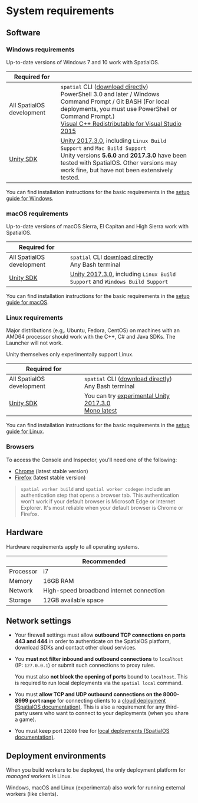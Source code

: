 # System requirements

## Software

### Windows requirements

Up-to-date versions of Windows 7 and 10 work with SpatialOS.

| Required for | |
| --- | --- |
| All SpatialOS development | `spatial` CLI ([download directly](setup/win.md#2-set-up-the-spatialos-cli)) <br> PowerShell 3.0 and later / Windows Command Prompt / Git BASH (For local deployments, you must use PowerShell or Command Prompt.) <br> [Visual C++ Redistributable for Visual Studio 2015](https://www.microsoft.com/en-gb/download/details.aspx?id=48145) |
| [Unity SDK](../introduction.md) | [Unity 2017.3.0](https://unity3d.com/get-unity/download/archive), including `Linux Build Support` and `Mac Build Support` <br> Unity versions **5.6.0** and **2017.3.0** have been tested with SpatialOS. Other versions may work fine, but have not been extensively tested. |

You can find installation instructions for the basic requirements in the [setup guide for Windows](setup/win.md).

### macOS requirements

Up-to-date versions of macOS Sierra, El Capitan and High Sierra  work with SpatialOS.

| Required for | |
| --- | --- |
| All SpatialOS development | `spatial` CLI [download directly](setup/mac.md#2-set-up-the-spatialos-cli) <br> Any Bash terminal |
| [Unity SDK](../introduction.md) | [Unity 2017.3.0](https://unity3d.com/get-unity/download/archive), including `Linux Build Support` and `Windows Build Support` |

You can find installation instructions for the basic requirements in the [setup guide for macOS](setup/mac.md).

### Linux requirements

Major distributions (e.g,. Ubuntu, Fedora, CentOS) on machines with an AMD64 processor should work with the C++, C# and Java SDKs. The Launcher will not work.

Unity themselves only experimentally support Linux.

| Required for | |
| --- | --- |
| All SpatialOS development | `spatial` CLI  ([download directly](setup/linux.md#2-set-up-the-spatialos-cli)) <br> Any Bash terminal |
| [Unity SDK](../introduction.md) | You can try [experimental Unity 2017.3.0](https://forum.unity3d.com/threads/unity-on-linux-release-notes-and-known-issues.350256/#post-3017538) <br> [Mono latest](http://www.mono-project.com/docs/getting-started/install/linux/) |

You can find installation instructions for the basic requirements in the [setup guide for Linux](setup/linux.md).

### Browsers

To access the Console and Inspector, you'll need one of the following:

* [Chrome](https://www.google.com/chrome/browser/desktop/) (latest stable version)
* [Firefox](https://www.mozilla.org/en-GB/firefox/new/) (latest stable version)

>`spatial worker build` and `spatial worker codegen` include an authentication step that opens a browser tab.
This authentication won't work if your default browser is Microsoft Edge or Internet Explorer.
It's most reliable when your default browser is Chrome or Firefox.

## Hardware

Hardware requirements apply to all operating systems.

| | Recommended |
| --- | --- |
| Processor | i7 |
| Memory | 16GB RAM |
| Network | High-speed broadband internet connection |
| Storage | 12GB available space |

## Network settings

* Your firewall settings must allow **outbound TCP connections on ports 443 and 444** in order to authenticate on the
SpatialOS platform, download SDKs and contact other cloud services.

* You **must not filter inbound and outbound connections** to `localhost` (IP: `127.0.0.1`) or submit such connections to
proxy rules.

    You must also **not block the opening of ports** bound to `localhost`. This is required to run local
    deployments via the `spatial local` command.

* You must **allow TCP and UDP outbound connections on the 8000-8999 port range** for connecting clients to a
[cloud deployment (SpatialOS documentation)](https://docs.improbable.io/reference/13.0/shared/glossary#cloud-deployment). This is also a requirement for any third-party users who want to connect to your deployments (when you share a game).
* You must keep port `22000` free for [local deployments (SpatialOS documentation)](https://docs.improbable.io/reference/13.0/shared/glossary#local-deployment).

## Deployment environments

When you build workers to be deployed, the only deployment platform for *managed* workers is Linux.

Windows, macOS and Linux (experimental) also work for running external workers (like clients).
